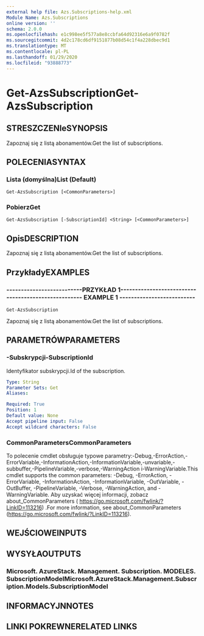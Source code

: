 ```yaml
---
external help file: Azs.Subscriptions-help.xml
Module Name: Azs.Subscriptions
online version: ''
schema: 2.0.0
ms.openlocfilehash: e1c998ee5f577a8e8ccbfa64d92316e6a9f0782f
ms.sourcegitcommit: 4d2c178cd6df9151877b08d54c1f4a228dbec9d1
ms.translationtype: MT
ms.contentlocale: pl-PL
ms.lasthandoff: 01/29/2020
ms.locfileid: "93888773"
---
```

# <span data-ttu-id="303d6-101">Get-AzsSubscription</span><span class="sxs-lookup"><span data-stu-id="303d6-101">Get-AzsSubscription</span></span>

## <span data-ttu-id="303d6-102">STRESZCZENIe</span><span class="sxs-lookup"><span data-stu-id="303d6-102">SYNOPSIS</span></span>
<span data-ttu-id="303d6-103">Zapoznaj się z listą abonamentów.</span><span class="sxs-lookup"><span data-stu-id="303d6-103">Get the list of subscriptions.</span></span>

## <span data-ttu-id="303d6-104">POLECENIA</span><span class="sxs-lookup"><span data-stu-id="303d6-104">SYNTAX</span></span>

### <span data-ttu-id="303d6-105">Lista (domyślna)</span><span class="sxs-lookup"><span data-stu-id="303d6-105">List (Default)</span></span>
```
Get-AzsSubscription [<CommonParameters>]
```

### <span data-ttu-id="303d6-106">Pobierz</span><span class="sxs-lookup"><span data-stu-id="303d6-106">Get</span></span>
```
Get-AzsSubscription [-SubscriptionId] <String> [<CommonParameters>]
```

## <span data-ttu-id="303d6-107">Opis</span><span class="sxs-lookup"><span data-stu-id="303d6-107">DESCRIPTION</span></span>
<span data-ttu-id="303d6-108">Zapoznaj się z listą abonamentów.</span><span class="sxs-lookup"><span data-stu-id="303d6-108">Get the list of subscriptions.</span></span>

## <span data-ttu-id="303d6-109">Przykłady</span><span class="sxs-lookup"><span data-stu-id="303d6-109">EXAMPLES</span></span>

### <span data-ttu-id="303d6-110">--------------------------PRZYKŁAD 1--------------------------</span><span class="sxs-lookup"><span data-stu-id="303d6-110">-------------------------- EXAMPLE 1 --------------------------</span></span>
```
Get-AzsSubscription
```

<span data-ttu-id="303d6-111">Zapoznaj się z listą abonamentów.</span><span class="sxs-lookup"><span data-stu-id="303d6-111">Get the list of subscriptions.</span></span>

## <span data-ttu-id="303d6-112">PARAMETRÓW</span><span class="sxs-lookup"><span data-stu-id="303d6-112">PARAMETERS</span></span>

### <span data-ttu-id="303d6-113">-Subskrypcji</span><span class="sxs-lookup"><span data-stu-id="303d6-113">-SubscriptionId</span></span>
<span data-ttu-id="303d6-114">Identyfikator subskrypcji.</span><span class="sxs-lookup"><span data-stu-id="303d6-114">Id of the subscription.</span></span>

```yaml
Type: String
Parameter Sets: Get
Aliases: 

Required: True
Position: 1
Default value: None
Accept pipeline input: False
Accept wildcard characters: False
```

### <span data-ttu-id="303d6-115">CommonParameters</span><span class="sxs-lookup"><span data-stu-id="303d6-115">CommonParameters</span></span>
<span data-ttu-id="303d6-116">To polecenie cmdlet obsługuje typowe parametry:-Debug,-ErrorAction,-ErrorVariable,-InformationAction,-InformationVariable,-unvariable,-subbuffer,-PipelineVariable,-verbose,-WarningAction i-WarningVariable.</span><span class="sxs-lookup"><span data-stu-id="303d6-116">This cmdlet supports the common parameters: -Debug, -ErrorAction, -ErrorVariable, -InformationAction, -InformationVariable, -OutVariable, -OutBuffer, -PipelineVariable, -Verbose, -WarningAction, and -WarningVariable.</span></span> <span data-ttu-id="303d6-117">Aby uzyskać więcej informacji, zobacz about_CommonParameters ( https://go.microsoft.com/fwlink/?LinkID=113216) .</span><span class="sxs-lookup"><span data-stu-id="303d6-117">For more information, see about_CommonParameters (https://go.microsoft.com/fwlink/?LinkID=113216).</span></span>

## <span data-ttu-id="303d6-118">WEJŚCIOWE</span><span class="sxs-lookup"><span data-stu-id="303d6-118">INPUTS</span></span>

## <span data-ttu-id="303d6-119">WYSYŁA</span><span class="sxs-lookup"><span data-stu-id="303d6-119">OUTPUTS</span></span>

### <span data-ttu-id="303d6-120">Microsoft. AzureStack. Management. Subscription. MODELES. SubscriptionModel</span><span class="sxs-lookup"><span data-stu-id="303d6-120">Microsoft.AzureStack.Management.Subscription.Models.SubscriptionModel</span></span>

## <span data-ttu-id="303d6-121">INFORMACYJN</span><span class="sxs-lookup"><span data-stu-id="303d6-121">NOTES</span></span>

## <span data-ttu-id="303d6-122">LINKI POKREWNE</span><span class="sxs-lookup"><span data-stu-id="303d6-122">RELATED LINKS</span></span>

